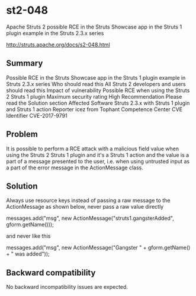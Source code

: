 # st2-048
Apache Struts 2  possible RCE in the Struts Showcase app in the Struts 1 plugin example in the Struts 2.3.x series

http://struts.apache.org/docs/s2-048.html 

##  Summary
Possible RCE in the Struts Showcase app in the Struts 1 plugin example in Struts 2.3.x series
Who should read this	All Struts 2 developers and users should read this
Impact of vulnerability	Possible RCE when using the Struts 2 Struts 1 plugin
Maximum security rating	High
Recommendation	Please read the Solution section
Affected Software	Struts 2.3.x with Struts 1 plugin and Struts 1 action
Reporter	icez <ic3z at qq dot com> from Tophant Competence Center
CVE Identifier	CVE-2017-9791

##  Problem

It is possible to perform a RCE attack with a malicious field value when using the Struts 2 Struts 1 plugin and it's a Struts 1 action and the value is a part of a message presented to the user, i.e. when using untrusted input as a part of the error message in the ActionMessage class.

##  Solution

Always use resource keys instead of passing a raw message to the ActionMessage as shown below, never pass a raw value directly

  messages.add("msg", new ActionMessage("struts1.gangsterAdded", gform.getName()));

and never like this

  messages.add("msg", new ActionMessage("Gangster " + gform.getName() + " was added"));

##  Backward compatibility

No backward incompatibility issues are expected.

